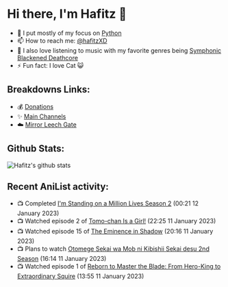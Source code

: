 # Hi there, I'm Hafitz 👋
- 🐍 I put mostly of my focus on [Python](https://python.org)
- 📫 How to reach me: [@hafitzXD](https://t.me/hafitzXD)
- 🎵 I also love listening to music with my favorite genres being [Symphonic Blackened Deathcore](https://youtu.be/qyYmS_iBcy4)
- ⚡ Fun fact: I love Cat 😺

## Breakdowns Links:
- 💰 [Donations](https://t.me/TheBreakdowns/2)
- ✨ [Main Channels](https://t.me/TheBreakdowns)
- ☁️ [Mirror Leech Gate](https://t.me/BreakdownsGate)

## Github Stats:
![Hafitz's github stats](https://github-readme-stats.vercel.app/api?username=breakdowns&show_icons=true&count_private=true&bg_color=00000000&text_color=777)

## Recent AniList activity:
<!-- ANILIST_ACTIVITY:start -->

-   📺 Completed [I'm Standing on a Million Lives Season 2](https://anilist.co/anime/127366) (00:21 12 January 2023)
-   📺 Watched episode 2 of [Tomo-chan Is a Girl!](https://anilist.co/anime/151806) (22:25 11 January 2023)
-   📺 Watched episode 15 of [The Eminence in Shadow](https://anilist.co/anime/130298) (20:16 11 January 2023)
-   📺 Plans to watch [Otomege Sekai wa Mob ni Kibishii Sekai desu 2nd Season](https://anilist.co/anime/159309) (16:14 11 January 2023)
-   📺 Watched episode 1 of [Reborn to Master the Blade: From Hero-King to Extraordinary Squire](https://anilist.co/anime/142193) (13:55 11 January 2023)

<!-- ANILIST_ACTIVITY:end -->
